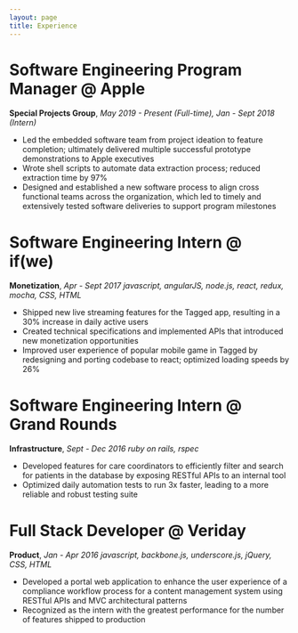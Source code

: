 ```yaml
---
layout: page
title: Experience
---
```


# Software Engineering Program Manager @ Apple
__Special Projects Group__, *May 2019 - Present (Full-time), Jan - Sept 2018 (Intern)*
- Led the embedded software team from project ideation to feature completion; ultimately delivered multiple successful prototype demonstrations to Apple executives
- Wrote shell scripts to automate data extraction process; reduced extraction time by 97%
- Designed and established a new software process to align cross functional teams across the organization, which led to timely and extensively tested software deliveries to support program milestones

# Software Engineering Intern @ if(we)
__Monetization__, *Apr - Sept 2017*
*javascript, angularJS, node.js, react, redux, mocha, CSS, HTML*
- Shipped new live streaming features for the Tagged app, resulting in a 30% increase in daily active users
- Created technical specifications and implemented APIs that introduced new monetization opportunities
- Improved user experience of popular mobile game in Tagged by redesigning and porting codebase to react; optimized loading speeds by 26%

# Software Engineering Intern @ Grand Rounds
__Infrastructure__, *Sept - Dec 2016*
*ruby on rails, rspec*
- Developed features for care coordinators to efficiently filter and search for patients in the database by exposing RESTful APIs to an internal tool
- Optimized daily automation tests to run 3x faster, leading to a more reliable and robust testing suite

# Full Stack Developer @ Veriday
__Product__, *Jan - Apr 2016*
*javascript, backbone.js, underscore.js, jQuery, CSS, HTML*
- Developed a portal web application to enhance the user experience of a compliance workflow process for a content management system using RESTful APIs and MVC architectural patterns
- Recognized as the intern with the greatest performance for the number of features shipped to production
